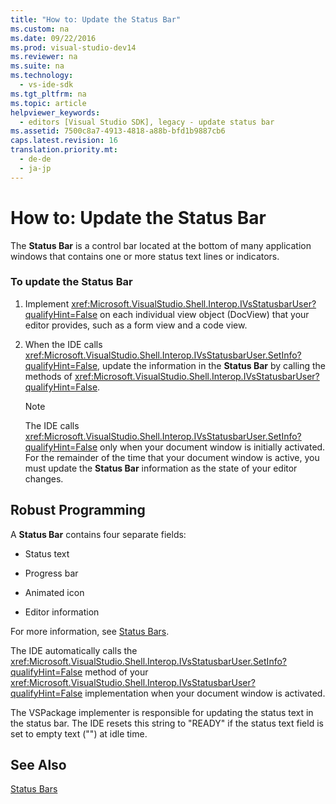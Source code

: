 ```yaml
---
title: "How to: Update the Status Bar"
ms.custom: na
ms.date: 09/22/2016
ms.prod: visual-studio-dev14
ms.reviewer: na
ms.suite: na
ms.technology: 
  - vs-ide-sdk
ms.tgt_pltfrm: na
ms.topic: article
helpviewer_keywords: 
  - editors [Visual Studio SDK], legacy - update status bar
ms.assetid: 7500c8a7-4913-4818-a88b-bfd1b9887cb6
caps.latest.revision: 16
translation.priority.mt: 
  - de-de
  - ja-jp
---
```

# How to: Update the Status Bar
The **Status Bar** is a control bar located at the bottom of many application windows that contains one or more status text lines or indicators.  
  
### To update the Status Bar  
  
1.  Implement <xref:Microsoft.VisualStudio.Shell.Interop.IVsStatusbarUser?qualifyHint=False> on each individual view object (DocView) that your editor provides, such as a form view and a code view.  
  
2.  When the IDE calls <xref:Microsoft.VisualStudio.Shell.Interop.IVsStatusbarUser.SetInfo?qualifyHint=False>, update the information in the **Status Bar** by calling the methods of <xref:Microsoft.VisualStudio.Shell.Interop.IVsStatusbarUser?qualifyHint=False>.  
  
    > [!NOTE]
    >  The IDE calls <xref:Microsoft.VisualStudio.Shell.Interop.IVsStatusbarUser.SetInfo?qualifyHint=False> only when your document window is initially activated. For the remainder of the time that your document window is active, you must update the **Status Bar** information as the state of your editor changes.  
  
## Robust Programming  
 A **Status Bar** contains four separate fields:  
  
-   Status text  
  
-   Progress bar  
  
-   Animated icon  
  
-   Editor information  
  
 For more information, see [Status Bars](../vs140/status-bars.md).  
  
 The IDE automatically calls the <xref:Microsoft.VisualStudio.Shell.Interop.IVsStatusbarUser.SetInfo?qualifyHint=False> method of your <xref:Microsoft.VisualStudio.Shell.Interop.IVsStatusbarUser?qualifyHint=False> implementation when your document window is activated.  
  
 The VSPackage implementer is responsible for updating the status text in the status bar. The IDE resets this string to "READY" if the status text field is set to empty text ("") at idle time.  
  
## See Also  
 [Status Bars](../vs140/status-bars.md)